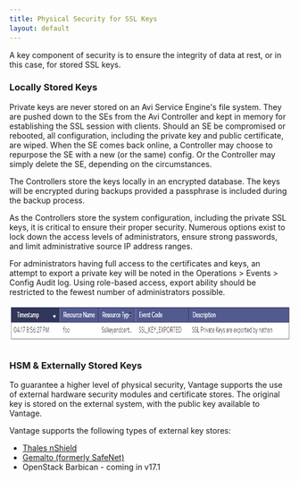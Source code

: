 ```yaml
---
title: Physical Security for SSL Keys
layout: default
---
```

A key component of security is to ensure the integrity of data at rest, or in this case, for stored SSL keys.

### Locally Stored Keys

Private keys are never stored on an Avi Service Engine's file system. They are pushed down to the SEs from the Avi Controller and kept in memory for establishing the SSL session with clients.  Should an SE be compromised or rebooted, all configuration, including the private key and public certificate, are wiped. When the SE comes back online, a Controller may choose to repurpose the SE with a new (or the same) config.  Or the Controller may simply delete the SE, depending on the circumstances.

The Controllers store the keys locally in an encrypted database.  The keys will be encrypted during backups provided a passphrase is included during the backup process.

As the Controllers store the system configuration, including the private SSL keys, it is critical to ensure their proper security. Numerous options exist to lock down the access levels of administrators, ensure strong passwords, and limit administrative source IP address ranges.

For administrators having full access to the certificates and keys, an attempt to export a private key will be noted in the Operations &gt; Events &gt; Config Audit log.  Using role-based access, export ability should be restricted to the fewest number of administrators possible.

<a href="img/SSL-Export.png"><img class="size-full wp-image-7791 alignnone" src="img/SSL-Export.png" alt="SSL Export" width="849" height="73"></a>

### HSM &amp; Externally Stored Keys

To guarantee a higher level of physical security, Vantage supports the use of external hardware security modules and certificate stores. The original key is stored on the external system, with the public key available to Vantage.

Vantage supports the following types of external key stores:

* <a href="/docs/16.3/thales-nshield-integration-2">Thales nShield</a>
* <a href="/docs/16.3/avi-vantage-integration-with-safenet-network-hsm/">Gemalto (formerly SafeNet)</a>
* OpenStack Barbican - coming in v17.1 

 

 
